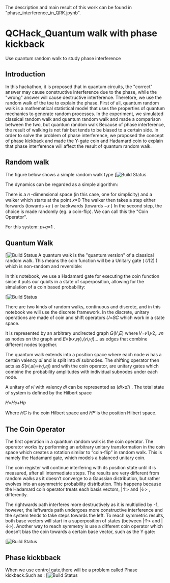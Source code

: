 The description and main result of this work can be found in "phase_interference_in_QRK.jpynb".

# QCHack_Quantum walk with phase kickback
Use quantum random walk to study phase interference
## Introduction
In this hackathon, it is proposed that in quantum circuits, the "correct" answer may cause constructive interference due to the phase, while the "wrong" answer will cause destructive interference. Therefore, we use the random walk of the toe to explain the phase. First of all, quantum random walk is a mathematical statistical model that uses the properties of quantum mechanics to generate random processes. In the experiment, we simulated classical random walk and quantum random walk and made a comparison between the two, but quantum random walk Because of phase interference, the result of walking is not fair but tends to be biased to a certain side. In order to solve the problem of phase interference, we proposed the concept of phase kickback and made the Y-gate coin and Hadamard coin to explain that phase interference will affect the result of quantum random walk.

## Random walk

The figure below shows a simple random walk type
[![Build Status](https://i.ibb.co/2NC2pvd/Random-Walk.png)

The dynamics can be regarded as a simple algorithm:

There is a  𝑛 -dimensional space (in this case, one for simplicity) and a walker which starts at the point  𝑥=0 
The walker then takes a step either forwards (towards  +𝑥 ) or backwards (towards  −𝑥 )
In the second step, the choice is made randomly (eg. a coin-flip). We can call this the "Coin Operator".

For this system:  𝑝+𝑞=1 .


## Quantum Walk

[![Build Status](https://i.ibb.co/3Ry0hXs/image.png)
A quantum walk is the "quantum version" of a classical random walk. This means the coin function will be a Unitary gate ( 𝑈(2) ) which is non-random and reversible:

                                                                
In this notebook, we use a Hadamard gate for executing the coin function since it puts our qubits in a state of superposition, allowing for the simulation of a coin based probability:

[![Build Status](https://i.ibb.co/yQv7k3L/image.png)

There are two kinds of random walks, continuous and discrete, and in this notebook we will use the discrete framework. In the discrete, unitary operations are made of coin and shift operators  𝑈=𝑆𝐶  which work in a state space.

It is represented by an arbitrary undirected graph  𝐺(𝑉,𝐸)  where  𝑉=𝑣1,𝑣2,..𝑣𝑛  as nodes on the graph and  𝐸=(𝑣𝑥,𝑣𝑦),(𝑣𝑖,𝑣𝑗)…  as edges that combine different nodes together.

The quantum walk extends into a position space where each node  𝑣𝑖  has a certain valency  𝑑𝑖  and is split into  𝑑𝑖  subnodes. The shifting operator then acts as  𝑆(𝑣𝑖,𝑎𝑖)=(𝑣𝑗,𝑎𝑗)  and with the coin operator, are unitary gates which combine the probability amplitudes with individual subnodes under each node.

A unitary of  𝑣𝑖  with valency  𝑑𝑖  can be represented as  (𝑑𝑖×𝑑𝑖) . The total state of system is defined by the Hilbert space

𝐻=𝐻𝑐+𝐻𝑝
 
Where  𝐻𝐶  is the coin Hilbert space and  𝐻𝑃  is the position Hilbert space.





## The Coin Operator
The first operation in a quantum random walk is the coin operator. The operator works by performing an arbitrary unitary transformation in the coin space which creates a rotation similar to “coin-flip” in random walk. This is namely the Hadamard gate, which models a balanced unitary coin.

The coin register will continue interfering with its position state until it is measured, after all intermediate steps. The results are very different from random walks as it doesn’t converge to a Gaussian distribution, but rather evolves into an asymmetric probability distribution. This happens because the Hadamard coin operator treats each basis vectors, |↑> and |↓> , differently.

The rightwards path interferes more destructively as it is multiplied by -1, however, the leftwards path undergoes more constructive interference and the system tends to take steps towards the left. To reach symmetric results, both base vectors will start in a superposition of states (between |↑> and |↓>). Another way to reach symmetry is use a different coin operator which doesn’t bias the coin towards a certain base vector, such as the Y gate:

[![Build Status](https://i.ibb.co/Jd1L9yF/image.png)

## Phase kickbback

When we use control gate,there will be a problem called Phase kickback.Such as :
[![Build Status](https://miro.medium.com/max/875/1*XbUpprATbTvB_nGyZfcU1A.png)


